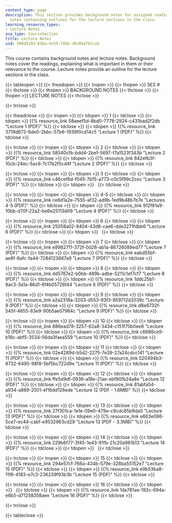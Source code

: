 ```yaml
---
content_type: page
description: This section provides background notes for assigned readings and lecture
  notes containing outlines for the lecture sections in the class.
learning_resource_types:
- Lecture Notes
ocw_type: CourseSection
title: Lecture Notes
uid: 590d5193-61ba-4c59-74bb-38c0b4762ca3
---
```


This course contains background notes and lecture notes. Background notes cover the readings, explaining what is important in them or their relevance to the course. Lecture notes provide an outline for the lecture sections in the class.

{{< tableopen >}}
{{< theadopen >}}
{{< tropen >}}
{{< thopen >}}
SES #
{{< thclose >}}
{{< thopen >}}
BACKGROUND NOTES
{{< thclose >}}
{{< thopen >}}
LECTURE NOTES
{{< thclose >}}

{{< trclose >}}

{{< theadclose >}}
{{< tropen >}}
{{< tdopen >}}
1
{{< tdclose >}}
{{< tdopen >}}
{{% resource_link 58aeef5d-8bd0-7778-2924-c431bad2f2db "Lecture 1 (PDF)" %}}
{{< tdclose >}}
{{< tdopen >}}
{{% resource_link 3719d672-6de0-2bbc-57b6-1939f0cd14c5 "Lecture 1 (PDF)" %}}
{{< tdclose >}}

{{< trclose >}}
{{< tropen >}}
{{< tdopen >}}
2
{{< tdclose >}}
{{< tdopen >}}
{{% resource_link 58540cfb-bdd4-2be1-5697-f7a1523f343b "Lecture 2 (PDF)" %}}
{{< tdclose >}}
{{< tdopen >}}
{{% resource_link 842efb3f-10cb-24ec-5ac6-7c17b2f5cd4f "Lecture 2 (PDF)" %}}
{{< tdclose >}}

{{< trclose >}}
{{< tropen >}}
{{< tdopen >}}
3
{{< tdclose >}}
{{< tdopen >}}
{{% resource_link c46cef6d-f045-7b15-a773-c0c5f99c2cec "Lecture 3 (PDF)" %}}
{{< tdclose >}}
{{< tdopen >}}
 
{{< tdclose >}}

{{< trclose >}}
{{< tropen >}}
{{< tdopen >}}
4-5
{{< tdclose >}}
{{< tdopen >}}
{{% resource_link ce6d1a2e-7555-af32-ad9b-1ed9b48b7b7e "Lectures 4-5 (PDF)" %}}
{{< tdclose >}}
{{< tdopen >}}
{{% resource_link 912f81a9-10bb-d70f-22a2-be6e25113d09 "Lecture 4 (PDF)" %}}
{{< tdclose >}}

{{< trclose >}}
{{< tropen >}}
{{< tdopen >}}
6
{{< tdclose >}}
{{< tdopen >}}
{{% resource_link 25058a02-9404-43d8-cae6-dde3271fdbb6 "Lecture 6 (PDF)" %}}
{{< tdclose >}}
{{< tdopen >}}
 
{{< tdclose >}}

{{< trclose >}}
{{< tropen >}}
{{< tdopen >}}
7
{{< tdclose >}}
{{< tdopen >}}
{{% resource_link e8982711-372f-0d28-ab1a-86726089ed77 "Lecture 7 (PDF)" %}}
{{< tdclose >}}
{{< tdopen >}}
{{% resource_link eabd55bf-ae8f-6afc-fa44-7284123667a9 "Lecture 7 (PDF)" %}}
{{< tdclose >}}

{{< trclose >}}
{{< tropen >}}
{{< tdopen >}}
8
{{< tdclose >}}
{{< tdopen >}}
{{% resource_link dd5767e2-b0bb-489b-adbe-5211c1ef7cf7 "Lecture 8 (PDF)" %}}
{{< tdclose >}}
{{< tdopen >}}
{{% resource_link 1ddc25b1-8ac3-3a1a-86d1-6f4b05726f44 "Lecture 8 (PDF)" %}}
{{< tdclose >}}

{{< trclose >}}
{{< tropen >}}
{{< tdopen >}}
9
{{< tdclose >}}
{{< tdopen >}}
{{% resource_link a2a2318a-3203-d553-93f3-859712d2039c "Lecture 9 (PDF)" %}}
{{< tdclose >}}
{{< tdopen >}}
{{% resource_link d8e6732f-545f-4655-83e9-90b5ae07964c "Lecture 9 (PDF)" %}}
{{< tdclose >}}

{{< trclose >}}
{{< tropen >}}
{{< tdopen >}}
10
{{< tdclose >}}
{{< tdopen >}}
{{% resource_link 886ead78-3257-62a8-3434-c151f70b0ee6 "Lecture 10 (PDF)" %}}
{{< tdclose >}}
{{< tdopen >}}
{{% resource_link c6686ce9-b18c-abf5-3534-56da3faea559 "Lecture 10 (PDF)" %}}
{{< tdclose >}}

{{< trclose >}}
{{< tropen >}}
{{< tdopen >}}
11
{{< tdclose >}}
{{< tdopen >}}
{{% resource_link 02e4289d-b5d2-2275-7e39-27a24cdcc141 "Lecture 11 (PDF)" %}}
{{< tdclose >}}
{{< tdopen >}}
{{% resource_link 520494b3-8732-6495-98f8-5bf5bc722d9e "Lecture 11 (PDF)" %}}
{{< tdclose >}}

{{< trclose >}}
{{< tropen >}}
{{< tdopen >}}
12
{{< tdclose >}}
{{< tdopen >}}
{{% resource_link ffe5d9df-0936-a18e-21ae-ebf80fb24a8e "Lecture 12 (PDF)" %}}
{{< tdclose >}}
{{< tdopen >}}
{{% resource_link 81abfa54-a934-a889-2501-ef16dd126ede "Lecture 12 (PDF - 1.6MB)" %}}
{{< tdclose >}}

{{< trclose >}}
{{< tropen >}}
{{< tdopen >}}
13
{{< tdclose >}}
{{< tdopen >}}
{{% resource_link 27f301ca-1e1e-09e0-479e-c9cdc85b9da0 "Lecture 13 (PDF)" %}}
{{< tdclose >}}
{{< tdopen >}}
{{% resource_link e663e086-5ce7-ec44-cabf-e9532963cd29 "Lecture 13 (PDF - 3.3MB)" %}}
{{< tdclose >}}

{{< trclose >}}
{{< tropen >}}
{{< tdopen >}}
14
{{< tdclose >}}
{{< tdopen >}}
{{% resource_link 229b6f77-3f45-1e43-91fb-21c20a981b13 "Lecture 14 (PDF)" %}}
{{< tdclose >}}
{{< tdopen >}}
 
{{< tdclose >}}

{{< trclose >}}
{{< tropen >}}
{{< tdopen >}}
15
{{< tdclose >}}
{{< tdopen >}}
{{% resource_link 294e57cf-766a-434b-579e-328ba55152e7 "Lecture 15 (PDF)" %}}
{{< tdclose >}}
{{< tdopen >}}
{{% resource_link e9b53ba8-11f8-4183-e7c3-236239f93b3b "Lecture 15 (PDF)" %}}
{{< tdclose >}}

{{< trclose >}}
{{< tropen >}}
{{< tdopen >}}
16
{{< tdclose >}}
{{< tdopen >}}
 
{{< tdclose >}}
{{< tdopen >}}
{{% resource_link 1da781ae-192c-694a-e6b5-d71258358aee "Lecture 16 (PDF)" %}}
{{< tdclose >}}

{{< trclose >}}

{{< tableclose >}}